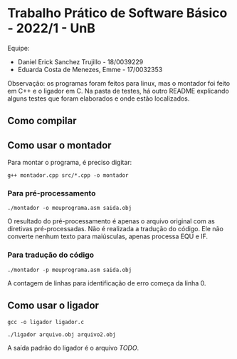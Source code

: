 # Trabalho Prático de Software Básico - 2022/1 - UnB

Equipe:
* Daniel Erick Sanchez Trujillo - 18/0039229
* Eduarda Costa de Menezes, Emme - 17/0032353

Observação: os programas foram feitos para linux, mas o montador foi feito em C++ e o ligador em C. Na pasta de testes, há outro README explicando alguns testes que foram elaborados e onde estão localizados.

## Como compilar

## Como usar o montador

Para montar o programa, é preciso digitar:
```
g++ montador.cpp src/*.cpp -o montador
```

### Para pré-processamento

```
./montador -o meuprograma.asm saida.obj
```

O resultado do pré-processamento é apenas o arquivo original com as diretivas pré-processadas. Não é realizada a tradução do código. Ele não converte nenhum texto para maiúsculas, apenas processa EQU e IF.

### Para tradução do código

```
./montador -p meuprograma.asm saida.obj
```

A contagem de linhas para identificação de erro começa da linha 0.

## Como usar o ligador
```
gcc -o ligador ligador.c
```
```
./ligador arquivo.obj arquivo2.obj
```

A saída padrão do ligador é o arquivo *TODO*.

